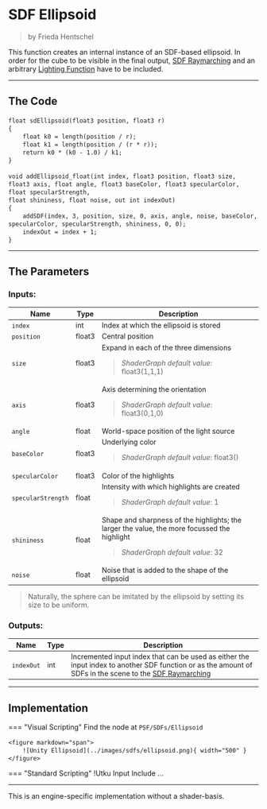 <div class="container">
    <h1 class="main-heading">SDF Ellipsoid</h1>
    <blockquote class="author">by Frieda Hentschel</blockquote>
</div>

This function creates an internal instance of an SDF-based ellipsoid. In order for the cube to be visible in the final output, [SDF Raymarching](raymarching.md) and an arbitrary [Lighting Function](../lighting/generalInformation.md) have to be included. 

---

## The Code

``` hlsl
float sdEllipsoid(float3 position, float3 r)
{
    float k0 = length(position / r);
    float k1 = length(position / (r * r));
    return k0 * (k0 - 1.0) / k1;
}

void addEllipsoid_float(int index, float3 position, float3 size, float3 axis, float angle, float3 baseColor, float3 specularColor, float specularStrength,
float shininess, float noise, out int indexOut)
{
    addSDF(index, 3, position, size, 0, axis, angle, noise, baseColor, specularColor, specularStrength, shininess, 0, 0);
    indexOut = index + 1;
}
```

---

## The Parameters

### Inputs:
| Name            | Type     | Description |
|-----------------|----------|-------------|
| `index`  <img width=50/>  | int   | Index at which the ellipsoid is stored  |
| `position`        | float3   | Central position |
| `size`        | float3   | Expand in each of the three dimensions <br> <blockquote>*ShaderGraph default value*: float3(1,1,1)</blockquote>|
| `axis`            | float3   | Axis determining the orientation <br> <blockquote>*ShaderGraph default value*: float3(0,1,0)</blockquote>|
| `angle` | float   | World-space position of the light source |
| `baseColor`  | float3   | Underlying color <br> <blockquote>*ShaderGraph default value*: float3()</blockquote>|
| `specularColor`        | float3   | Color of the highlights |
| `specularStrength`            | float   | Intensity with which highlights are created <br> <blockquote>*ShaderGraph default value*: 1</blockquote> |
| `shininess` | float   | Shape and sharpness of the highlights; the larger the value, the more focussed the highlight  <br> <blockquote>*ShaderGraph default value*: 32</blockquote>|
| `noise` | float   | Noise that is added to the shape of the ellipsoid |

> Naturally, the sphere can be imitated by the ellipsoid by setting its size to be uniform.

### Outputs:
| Name            | Type     | Description |
|-----------------|----------|-------------|
| `indexOut`  | int   | Incremented input index that can be used as either the input index to another SDF function or as the amount of SDFs in the scene to the [SDF Raymarching](raymarching.md) |

---

## Implementation

=== "Visual Scripting"
    Find the node at `PSF/SDFs/Ellipsoid`

    <figure markdown="span">
        ![Unity Ellipsoid](../images/sdfs/ellipsoid.png){ width="500" }
    </figure>

=== "Standard Scripting"
    !Utku Input
    Include ...

---

This is an engine-specific implementation without a shader-basis.